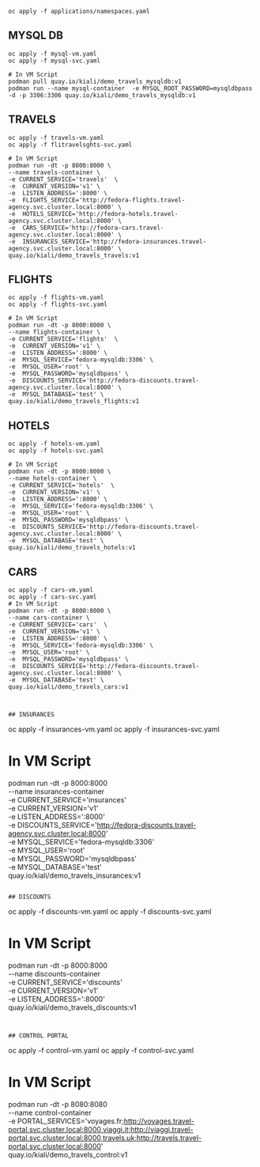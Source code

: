 ```
oc apply -f applications/namespaces.yaml
```

## MYSQL DB

```
oc apply -f mysql-vm.yaml
oc apply -f mysql-svc.yaml 

# In VM Script
podman pull quay.io/kiali/demo_travels_mysqldb:v1
podman run --name mysql-container  -e MYSQL_ROOT_PASSWORD=mysqldbpass -d -p 3306:3306 quay.io/kiali/demo_travels_mysqldb:v1
```

## TRAVELS

```
oc apply -f travels-vm.yaml
oc apply -f flitravelsghts-svc.yaml 

# In VM Script
podman run -dt -p 8000:8000 \
--name travels-container \
-e CURRENT_SERVICE='travels'  \
-e  CURRENT_VERSION='v1' \
-e  LISTEN_ADDRESS=':8000' \
-e  FLIGHTS_SERVICE='http://fedora-flights.travel-agency.svc.cluster.local:8000' \
-e  HOTELS_SERVICE='http://fedora-hotels.travel-agency.svc.cluster.local:8000' \
-e  CARS_SERVICE='http://fedora-cars.travel-agency.svc.cluster.local:8000' \
-e  INSURANCES_SERVICE='http://fedora-insurances.travel-agency.svc.cluster.local:8000' \
quay.io/kiali/demo_travels_travels:v1
```

## FLIGHTS

```
oc apply -f flights-vm.yaml
oc apply -f flights-svc.yaml 

# In VM Script
podman run -dt -p 8000:8000 \
--name flights-container \
-e CURRENT_SERVICE='flights'  \
-e  CURRENT_VERSION='v1' \
-e  LISTEN_ADDRESS=':8000' \
-e  MYSQL_SERVICE='fedora-mysqldb:3306' \
-e  MYSQL_USER='root' \
-e  MYSQL_PASSWORD='mysqldbpass' \
-e  DISCOUNTS_SERVICE='http://fedora-discounts.travel-agency.svc.cluster.local:8000' \
-e  MYSQL_DATABASE='test' \
quay.io/kiali/demo_travels_flights:v1
```


## HOTELS

```
oc apply -f hotels-vm.yaml
oc apply -f hotels-svc.yaml 

# In VM Script
podman run -dt -p 8000:8000 \
--name hotels-container \
-e CURRENT_SERVICE='hotels'  \
-e  CURRENT_VERSION='v1' \
-e  LISTEN_ADDRESS=':8000' \
-e  MYSQL_SERVICE='fedora-mysqldb:3306' \
-e  MYSQL_USER='root' \
-e  MYSQL_PASSWORD='mysqldbpass' \
-e  DISCOUNTS_SERVICE='http://fedora-discounts.travel-agency.svc.cluster.local:8000' \
-e  MYSQL_DATABASE='test' \
quay.io/kiali/demo_travels_hotels:v1
```


## CARS

```
oc apply -f cars-vm.yaml
oc apply -f cars-svc.yaml 
# In VM Script
podman run -dt -p 8000:8000 \
--name cars-container \
-e CURRENT_SERVICE='cars'  \
-e  CURRENT_VERSION='v1' \
-e  LISTEN_ADDRESS=':8000' \
-e  MYSQL_SERVICE='fedora-mysqldb:3306' \
-e  MYSQL_USER='root' \
-e  MYSQL_PASSWORD='mysqldbpass' \
-e  DISCOUNTS_SERVICE='http://fedora-discounts.travel-agency.svc.cluster.local:8000' \
-e  MYSQL_DATABASE='test' \
quay.io/kiali/demo_travels_cars:v1



## INSURANCES

```
oc apply -f insurances-vm.yaml
oc apply -f insurances-svc.yaml 

# In VM Script
podman run -dt -p 8000:8000 \
--name insurances-container \
-e  CURRENT_SERVICE='insurances'  \
-e  CURRENT_VERSION='v1' \
-e  LISTEN_ADDRESS=':8000' \
-e  DISCOUNTS_SERVICE='http://fedora-discounts.travel-agency.svc.cluster.local:8000' \
-e  MYSQL_SERVICE='fedora-mysqldb:3306' \
-e  MYSQL_USER='root' \
-e  MYSQL_PASSWORD='mysqldbpass' \
-e  MYSQL_DATABASE='test' \
quay.io/kiali/demo_travels_insurances:v1
```

## DISCOUNTS

```
oc apply -f discounts-vm.yaml
oc apply -f discounts-svc.yaml 

# In VM Script
podman run -dt -p 8000:8000 \
--name discounts-container \
-e  CURRENT_SERVICE='discounts'  \
-e  CURRENT_VERSION='v1' \
-e  LISTEN_ADDRESS=':8000' \
quay.io/kiali/demo_travels_discounts:v1
```


## CONTROL PORTAL

```
oc apply -f control-vm.yaml
oc apply -f control-svc.yaml 

# In VM Script
podman run -dt -p 8080:8080 \
--name control-container \
-e  PORTAL_SERVICES='voyages.fr;http://voyages.travel-portal.svc.cluster.local:8000,viaggi.it;http://viaggi.travel-portal.svc.cluster.local:8000,travels.uk;http://travels.travel-portal.svc.cluster.local:8000' \
quay.io/kiali/demo_travels_control:v1
```
